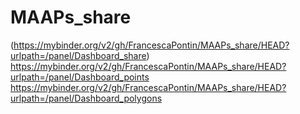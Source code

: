 # MAAPs_share

(https://mybinder.org/v2/gh/FrancescaPontin/MAAPs_share/HEAD?urlpath=/panel/Dashboard_share)
https://mybinder.org/v2/gh/FrancescaPontin/MAAPs_share/HEAD?urlpath=/panel/Dashboard_points
https://mybinder.org/v2/gh/FrancescaPontin/MAAPs_share/HEAD?urlpath=/panel/Dashboard_polygons
